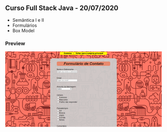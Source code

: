 ## Curso Full Stack Java - 20/07/2020
* Semântica I e II
* Formulários
* Box Model

### Preview
![Imagem](https://github.com/4L1C3-R4BB1T/santander-coders/raw/master/_assets/aula03-ex1.png)
